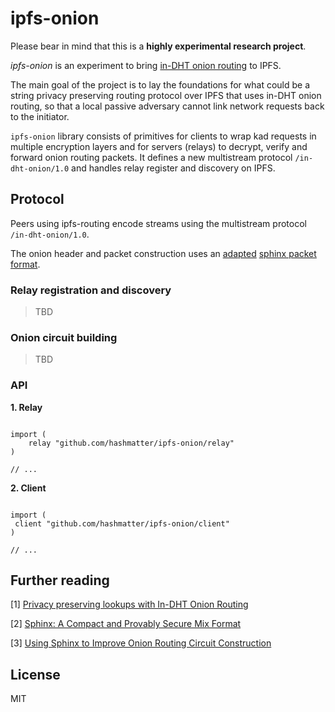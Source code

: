 # ipfs-onion

Please bear in mind that this is a **highly experimental research project**.
	
*ipfs-onion* is an experiment to bring [in-DHT onion routing](https://github.com/gpestana/notes/blob/master/research/metadata_resistant_dht/onion_routing_paper/onion_routing_dht.pdf) to
IPFS. 

The main goal of the project is to lay the foundations for what could be a
string privacy preserving routing protocol over IPFS that uses in-DHT onion routing, 
so that a local passive adversary cannot link network requests back to the 
initiator.

`ipfs-onion` library consists of primitives for clients to wrap kad requests in
multiple encryption layers and for servers (relays) to decrypt,
verify and forward onion routing packets. It defines a new multistream protocol
`/in-dht-onion/1.0` and handles relay register and discovery on IPFS.

## Protocol

Peers using ipfs-routing encode streams using the multistream protocol 
`/in-dht-onion/1.0`.

The onion header and packet construction uses an [adapted](https://eprint.iacr.org/2009/628.pdf) [sphinx packet format](https://cypherpunks.ca/~iang/pubs/Sphinx_Oakland09.pdf).

### Relay registration and discovery

> TBD

### Onion circuit building

> TBD

### API

**1. Relay**

```golang

import (
	relay "github.com/hashmatter/ipfs-onion/relay"
)

// ...
```

**2. Client**

```golang

import (
 client "github.com/hashmatter/ipfs-onion/client"
)

// ...
```


## Further reading

[1] [Privacy preserving lookups with In-DHT Onion Routing](https://github.com/gpestana/notes/blob/master/research/metadata_resistant_dht/onion_routing_paper/onion_routing_dht.pdf/)

[2] [Sphinx: A Compact and Provably Secure Mix Format](https://cypherpunks.ca/~iang/pubs/Sphinx_Oakland09.pdf)

[3] [Using Sphinx to Improve Onion Routing Circuit Construction](https://eprint.iacr.org/2009/628.pdf)

## License

MIT
